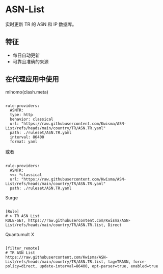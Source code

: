 
# ASN-List
    
实时更新 TR 的 ASN 和 IP 数据库。
    
## 特征
    
- 每日自动更新
- 可靠且准确的来源
    
## 在代理应用中使用
    
mihomo(clash.meta)
   
<pre><code class="language-javascript">
rule-providers:
  ASNTR:
  type: http
  behavior: classical
  url: "https://raw.githubusercontent.com/Kwisma/ASN-List/refs/heads/main/country/TR/ASN.TR.yaml"
  path: ./ruleset/ASN.TR.yaml
  interval: 86400
  format: yaml
</code></pre>

或者

<pre><code class="language-javascript">
rule-providers:
  ASNTR:
  <<: *classical
  url: "https://raw.githubusercontent.com/Kwisma/ASN-List/refs/heads/main/country/TR/ASN.TR.yaml"
  path: ./ruleset/ASN.TR.yaml
</code></pre>
    
Surge
    
<pre><code class="language-javascript">
[Rule]
# > TR ASN List
RULE-SET, https://raw.githubusercontent.com/Kwisma/ASN-List/refs/heads/main/country/TR/ASN.TR.list, Direct
</code></pre>
    
Quantumult X
    
<pre><code class="language-javascript">
[filter_remote]
# TR ASN List
https://raw.githubusercontent.com/Kwisma/ASN-List/refs/heads/main/country/TR/ASN.TR.list, tag=TRASN, force-policy=direct, update-interval=86400, opt-parser=true, enabled=true
</code></pre>
